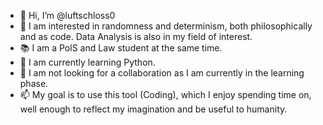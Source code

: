- 👋 Hi, I’m @luftschloss0
- 👀 I am interested in randomness and determinism, both philosophically and as code. Data Analysis is also in my field of interest.
- 📚 I am a PolS and Law student at the same time.
- 🌱 I am currently learning Python.
- 💞️ I am not looking for a collaboration as I am currently in the learning phase.
- 📫 My goal is to use this tool (Coding), which I enjoy spending time on, well enough to reflect my imagination and be useful to humanity.

<!---
luftschloss0/luftschloss0 is a ✨ special ✨ repository because its `README.md` (this file) appears on your GitHub profile.
You can click the Preview link to take a look at your changes.
--->
